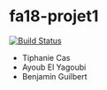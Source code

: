 # fa18-projet1

[![Build Status](https://travis-ci.org/TelecomLille-INFO/fa18-projet1.svg?branch=master)](https://travis-ci.org/TelecomLille-INFO/fa18-projet1)

- Tiphanie Cas
- Ayoub El Yagoubi
- Benjamin Guilbert

